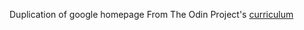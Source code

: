 Duplication of google homepage
From The Odin Project's [curriculum](http://www.theodinproject.com/courses/web-development-101/lessons/html-css)